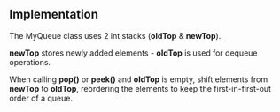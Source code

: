 ## Implementation

The MyQueue class uses 2 int stacks (**oldTop** & **newTop**).

**newTop** stores newly added elements - **oldTop** is used for dequeue operations.

When calling **pop()** or **peek()** and **oldTop** is empty, shift elements from **newTop** to **oldTop**, reordering the elements to keep the first-in-first-out order of a queue.